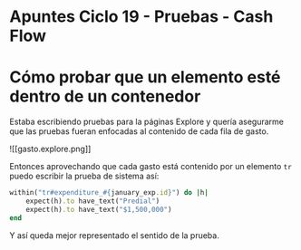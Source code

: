 # Apuntes Ciclo 19 - Pruebas - Cash Flow

# Cómo probar que un elemento esté dentro de un contenedor

Estaba escribiendo pruebas para la páginas Explore y quería asegurarme que las pruebas fueran enfocadas al contenido de cada fila de gasto.

![[gasto.explore.png]]

Entonces aprovechando que cada gasto está contenido por un elemento `tr` puedo escribir la prueba de sistema así:
```ruby
within("tr#expenditure_#{january_exp.id}") do |h|
	expect(h).to have_text("Predial")
	expect(h).to have_text("$1,500,000")
end
```

Y así queda mejor representado el sentido de la prueba.